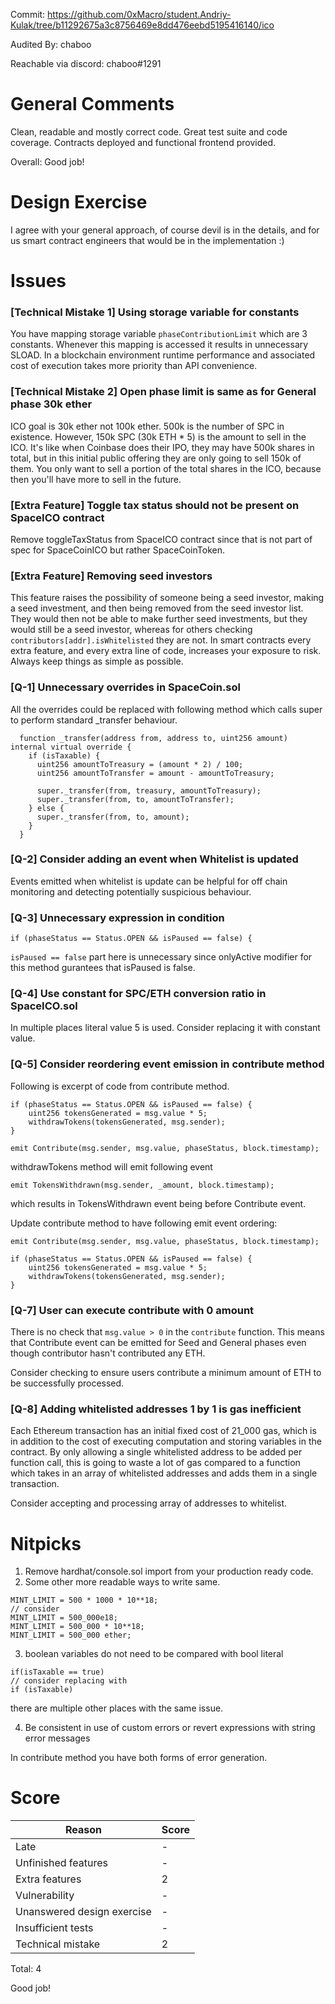 
Commit: https://github.com/0xMacro/student.Andriy-Kulak/tree/b11292675a3c8756469e8dd476eebd5195416140/ico

Audited By: chaboo

Reachable via discord: chaboo#1291

# General Comments

Clean, readable and mostly correct code. Great test suite and code coverage.
Contracts deployed and functional frontend provided.

Overall: Good job!

# Design Exercise

I agree with your general approach, of course devil is in the details,
and for us smart contract engineers that would be in the implementation :)

# Issues

### **[Technical Mistake 1]**  Using storage variable for constants

You have mapping storage variable `phaseContributionLimit` which are 3 constants.
Whenever this mapping is accessed it results in unnecessary SLOAD. In a blockchain
environment runtime performance and associated cost of execution takes more priority
than API convenience.

### **[Technical Mistake 2]** Open phase limit is same as for General phase 30k ether

ICO goal is 30k ether not 100k ether. 500k is the number of SPC in existence. However, 150k SPC (30k ETH * 5) is the amount to sell in the ICO. It's like when Coinbase does their IPO, they may have 500k shares in total, but in this initial public offering they are only going to sell 150k of them. You only want to sell a portion of the total shares in the ICO, because then you'll have more to sell in the future.

### **[Extra Feature]** Toggle tax status should not be present on SpaceICO contract

Remove toggleTaxStatus from SpaceICO contract since that is not part of spec for SpaceCoinICO but rather SpaceCoinToken.

### **[Extra Feature]** Removing seed investors

This feature raises the possibility of someone being a seed investor, making a seed investment, and then being removed from the seed investor list. They would then not be able to make further seed investments, but they would still be a seed investor, whereas for others checking `contributors[addr].isWhitelisted` they are not. In smart contracts every extra feature, and every extra line of code, increases your exposure to risk. Always keep things as simple as possible.

### [Q-1] Unnecessary overrides in SpaceCoin.sol

All the overrides could be replaced with following method which calls super to perform
standard _transfer behaviour.

```
  function _transfer(address from, address to, uint256 amount) internal virtual override {
    if (isTaxable) {
      uint256 amountToTreasury = (amount * 2) / 100;
      uint256 amountToTransfer = amount - amountToTreasury;

      super._transfer(from, treasury, amountToTreasury);
      super._transfer(from, to, amountToTransfer);
    } else {
      super._transfer(from, to, amount);
    }
  }
```

### [Q-2] Consider adding an event when Whitelist is updated

Events emitted when whitelist is update can be helpful for off chain monitoring
and detecting potentially suspicious behaviour.

### [Q-3] Unnecessary expression in condition

```
if (phaseStatus == Status.OPEN && isPaused == false) {
```

`isPaused == false` part here is unnecessary since onlyActive modifier for this method
gurantees that isPaused is false.

### [Q-4] Use constant for SPC/ETH conversion ratio in SpaceICO.sol

In multiple places literal value 5 is used. Consider replacing it with constant value.

### [Q-5] Consider reordering event emission in contribute method

Following is excerpt of code from contribute method.

```
if (phaseStatus == Status.OPEN && isPaused == false) {
    uint256 tokensGenerated = msg.value * 5;
    withdrawTokens(tokensGenerated, msg.sender);
}

emit Contribute(msg.sender, msg.value, phaseStatus, block.timestamp);
```

withdrawTokens method will emit following event
```
emit TokensWithdrawn(msg.sender, _amount, block.timestamp);
```

which results in TokensWithdrawn event being before Contribute event.

Update contribute method to have following emit event ordering:

```
emit Contribute(msg.sender, msg.value, phaseStatus, block.timestamp);

if (phaseStatus == Status.OPEN && isPaused == false) {
    uint256 tokensGenerated = msg.value * 5;
    withdrawTokens(tokensGenerated, msg.sender);
}
```

### [Q-7] User can execute contribute with 0 amount

There is no check that `msg.value > 0` in the `contribute` function. This means
that Contribute event can be emitted for Seed and General phases even though
contributor hasn't contributed any ETH.

Consider checking to ensure users contribute a minimum amount of ETH to
be successfully processed.

### **[Q-8]** Adding whitelisted addresses 1 by 1 is gas inefficient

Each Ethereum transaction has an initial fixed cost of 21_000 gas, which
is in addition to the cost of executing computation and storing variables
in the contract. By only allowing a single whitelisted address to be added
per function call, this is going to waste a lot of gas compared to a function
which takes in an array of whitelisted addresses and adds them in a single
transaction.

Consider accepting and processing array of addresses to whitelist.


# Nitpicks

1. Remove hardhat/console.sol import from your production ready code.
2. Some other more readable ways to write same.
```
MINT_LIMIT = 500 * 1000 * 10**18;
// consider
MINT_LIMIT = 500_000e18;
MINT_LIMIT = 500_000 * 10**18;
MINT_LIMIT = 500_000 ether;
```
3. boolean variables do not need to be compared with bool literal
```
if(isTaxable == true)
// consider replacing with
if (isTaxable)
```
there are multiple other places with the same issue.

4. Be consistent in use of custom errors or revert expressions with string error messages

In contribute method you have both forms of error generation.

# Score
| Reason | Score |
|-|-|
| Late                       | - |
| Unfinished features        | - |
| Extra features             | 2 |
| Vulnerability              | - |
| Unanswered design exercise | - |
| Insufficient tests         | - |
| Technical mistake          | 2 |

Total: 4

Good job!